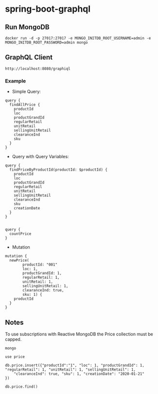 # spring-boot-graphql

## Run MongoDB 
`docker run -d -p 27017:27017 -e MONGO_INITDB_ROOT_USERNAME=admin -e MONGO_INITDB_ROOT_PASSWORD=admin mongo`

## GraphQL Client

`http://localhost:8080/graphiql`

### Example
- Simple Query:
```
query {
  findAllPrice {
    productId
    loc
    productGrandId
    regularRetail
    unitRetail
    sellingUnitRetail
    clearanceInd
    sku
  }
}
```
- Query with Query Variables:

```
query {
  findPriceByProductId(productId: $productId) {
    productId
    loc
    productGrandId
    regularRetail
    unitRetail
    sellingUnitRetail
    clearanceInd
    sku
    creationDate
  }
}


query {
  countPrice
}
```
- Mutation
```
mutation {
  newPrice(
        productId: "001"
        loc: 1,
        productGrandId: 1,
        regularRetail: 1,
        unitRetail: 1,
        sellingUnitRetail: 1,
        clearanceInd: true,
        sku: 1) {  
    productId
  }
}
```

## Notes

To use subscriptions with Reactive MongoDB the Price collection must be capped.

```shell
mongo

use price

db.price.insert({"productId":"1", "loc": 1, "productGrandId": 1, "regularRetail": 1, "unitRetail": 1, "sellingUnitRetail": 1,
    "clearanceInd": true, "sku": 1, "creationDate": "2020-01-21"
})

db.price.find()
```
